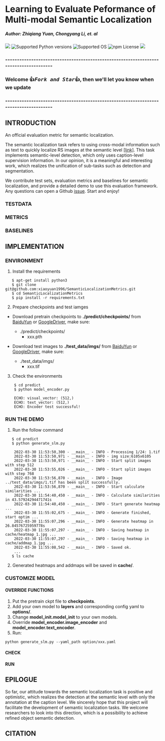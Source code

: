 # Learning to Evaluate Peformance of Multi-modal Semantic Localization
##### Author: Zhiqiang Yuan, Chongyang Li, et. al 

<a href="https://github.com/xiaoyuan1996/retrievalSystem"><img src="https://travis-ci.org/Cadene/block.bootstrap.pytorch.svg?branch=master"/></a>
![Supported Python versions](https://img.shields.io/badge/python-3.7-blue.svg)
![Supported OS](https://img.shields.io/badge/Supported%20OS-Linux-yellow.svg)
![npm License](https://img.shields.io/npm/l/mithril.svg)
<a href="https://pypi.org/project/mitype/"><img src="https://img.shields.io/pypi/v/mitype.svg"></a>

### -------------------------------------------------------------------------------------
### Welcome :+1:_<big>`Fork and Star`</big>_:+1:, then we'll let you know when we update

### -------------------------------------------------------------------------------------

## INTRODUCTION
An official evaluation metric for semantic localization.

The semantic localization task refers to using cross-modal information such as text to quickly localize RS images at the semantic level [\[link\]](https://ieeexplore.ieee.org/document/9437331).
This task implements semantic-level detection, which only uses caption-level supervision information.
In our opinion, it is a meaningful and interesting work, which realizes the unification of sub-tasks such as detection and segmentation.

We contribute test sets, evaluation metrics and baselines for semantic localization, and provide a detailed demo to use this evaluation framework.
Any questions can open a Github [issue](https://github.com/xiaoyuan1996/SemanticLocalizationMetrics/issues).
Start and enjoy!

### TESTDATA

### METRICS

### BASELINES

## IMPLEMENTATION

### ENVIRONMENT

1. Install the requirements
    
```
   $ apt-get install python3
   $ git clone git@github.com:xiaoyuan1996/SemanticLocalizationMetrics.git
   $ cd SemanticLocalizationMetrics
   $ pip install -r requirements.txt
```

2. Prepare checkpoints and test iamges


* Download pretrain checkpoints to **./predict/checkpoints/** from [BaiduYun]() or [GoogleDriver](), make sure:
   
  + ./predict/checkpoints/
    + xxx.pth

* Download test images to **./test_data/imgs/** from [BaiduYun]() or [GoogleDriver](), make sure:

  + ./test_data/imgs/
    + xxx.tif

3. Check the environments

```
    $ cd predict
    $ python model_encoder.py
    
    ECHO: visual_vector: (512,)
    ECHO: text_vector: (512,)
    ECHO: Encoder test successful!
```


### RUN THE DEMO
1. Run the follow command 
```
   $ cd predict
   $ python generate_slm.py
   
    2022-03-30 11:53:50,300 - __main__ - INFO - Processing 1/24: 1.tif
    2022-03-30 11:53:50,971 - __main__ - INFO - img size:6105x6105
    2022-03-30 11:53:50,971 - __main__ - INFO - Start split images with step 512
    2022-03-30 11:53:55,026 - __main__ - INFO - Start split images with step 768
    2022-03-30 11:53:56,870 - __main__ - INFO - Image ../test_data/imgs/1.tif has been split successfully.
    2022-03-30 11:53:56,870 - __main__ - INFO - Start calculate similarities ...
    2022-03-30 11:54:40,450 - __main__ - INFO - Calculate similarities in 43.57924294471741s
    2022-03-30 11:54:40,450 - __main__ - INFO - Start generate heatmap ...
    2022-03-30 11:55:02,675 - __main__ - INFO - Generate finished, start optim ...
    2022-03-30 11:55:07,296 - __main__ - INFO - Generate heatmap in 26.84576725959778s
    2022-03-30 11:55:07,297 - __main__ - INFO - Saving heatmap in cache/heatmap_1.jpg ...
    2022-03-30 11:55:07,297 - __main__ - INFO - Saving heatmap in cache/addmap_1.jpg ...
    2022-03-30 11:55:08,542 - __main__ - INFO - Saved ok.
    ...  
   $ ls cache
```

2. Generated heatmaps and addmaps will be saved in **cache/**.

### CUSTOMIZE MODEL

#### OVERRIDE FUNCTIONS

1. Put the pretrain ckpt file to **checkpoints**. 
2. Add your own model to **layers** and corresponding config yaml to **options/**.
3. Change **model_init.model_init** to your own models.
4. Override **model_encoder.image_encoder** and **model_encoder.text_encoder**.
5. Run:
```
python generate_slm.py --yaml_path option/xxx.yaml
```



#### CHECK
#### RUN

## EPILOGUE
So far, our attitude towards the semantic localization task is positive and optimistic, which realizes the detection at the semantic level with only the annotation at the caption level.
We sincerely hope that this project will facilitate the development of semantic localization tasks.
We welcome researchers to look into this direction, which is a possibility to achieve refined object semantic detection.
## CITATION